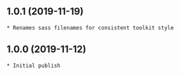## 1.0.1 (2019-11-19)
	* Renames sass filenames for consistent toolkit style

## 1.0.0 (2019-11-12)
	* Initial publish
